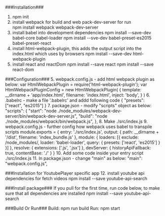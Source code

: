 ###Installation### 
1. npm init 
2. install webpack for build and web pack-dev-server for run  
npm install webpack webpack-dev-server
3. install babel into development dependencies 
npm install --save-dev babel-core babel-loader
npm install --sve-dev babel-preset-es2015 babel-preset-react 
4. install html-webpack-plugin, this adds the output script into the index.html which uses by browsers 
npm install --save-dev html-webpack-plugin
5. install react and reactDom
npm install --save react
npm install --save react-dom

###Configuration### 
5. webpack.config.js - add html webpack plugin as below: 
var HtmlWebpackPlugin = require('html-webpack-plugin');
var HtmlWebpackPluginConfig = new HtmlWebpackPlugin(
    {
        template: __dirname + 'app/index.html',
        filename: 'index.html',
        inject: 'body',
    }
)
6. .babelrc - make a file '.babelrc' and addd following code
{
  "presets": ["react", "es2015"]
} 
7. package.json - modify "scripts" object as below: 
"scripts": {
    "start": "node ./node_modules/webpack-dev-server/bin/webpack-dev-server.js",
    "build": "node ./node_modules/webpack/bin/webpack.js",
  },
8. Make ./src/index.js 
9. webpack.config.js - further config how webpack uses babel to transpile scripts 
module.exports = {
    entry: './src/index.js',
    output: {
        path: __dirname + '/dist',
        filename: 'index_bundle.js'
    },
    module: {
        loaders: [{
            exclude: /node_modules/,
            loader: 'babel-loader',
            query: {
                presets: ['react', 'es2015']
            }
        }]
    },
    resolve: {
        extensions: ['.js', '.jsx']
    },
    devServer: {
        historyApiFallback: true,
        contentBase: './'
    }
}
10. Add some code inside your entry script ./src/index.js 
11. In package.json - change "main" as below:
  "main": "webpack.config.js",


###Installation for YoutubePlayer specific app
12. install youtube api dependencies for fetch videos 
npm install --save youtube-api-search

###Install package###
If you pull for the first time, run code below, to make sure that all dependencies are installed
npm install --save youtube-api-search

###Build  Or Run###
Build: npm run build
Run: npm start




